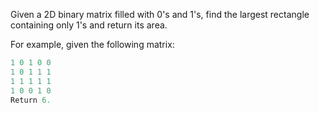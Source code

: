 Given a 2D binary matrix filled with 0's and 1's, find the largest rectangle containing only 1's and return its area.

For example, given the following matrix:

```javascript
1 0 1 0 0
1 0 1 1 1
1 1 1 1 1
1 0 0 1 0
Return 6.
```
